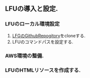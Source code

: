## LFUの導入と設定.

### LFUのローカル環境設定

1. [LFGのGithubRepogitory](https://github.com/maachang/LFU)をcloneする.
2. LFUのコマンドパスを設定する.

### AWS環境の整備.



### LFUのHTMLリソースを作成する.
